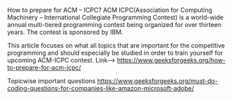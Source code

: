How to prepare for ACM – ICPC?
ACM ICPC(Association for Computing Machinery – International Collegiate Programming Contest) is a world-wide annual multi-tiered programming contest being organized for over thirteen years. The contest is sponsored by IBM.

This article focuses on what all topics that are important for the competitive programming and should especially be studied in order to train yourself for upcoming ACM-ICPC contest.
Link--> https://www.geeksforgeeks.org/how-to-prepare-for-acm-icpc/

Topicwise important questions
https://www.geeksforgeeks.org/must-do-coding-questions-for-companies-like-amazon-microsoft-adobe/
